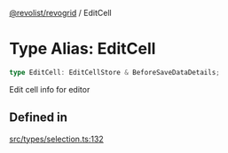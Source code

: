 [@revolist/revogrid](README.md) / EditCell

# Type Alias: EditCell

```ts
type EditCell: EditCellStore & BeforeSaveDataDetails;
```

Edit cell info for editor

## Defined in

[src/types/selection.ts:132](https://github.com/revolist/revogrid/blob/b38c1177864e6fa9f2bec506ea55d1b2f7e35679/src/types/selection.ts#L132)
